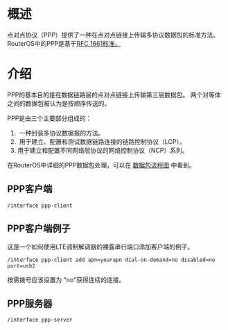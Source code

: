 # 概述

点对点协议（PPP）提供了一种在点对点链接上传输多协议数据包的标准方法。RouterOS中的PPP是基于[RFC 1661标准。](https://tools.ietf.org/html/rfc1661)

# 介绍

PPP的基本目的是在数据链路层的点对点链接上传输第三层数据包。 两个对等体之间的数据包被认为是按顺序传送的。 

PPP是由三个主要部分组成的：

1.   一种封装多协议数据报的方法。
2.   用于建立、配置和测试数据链路连接的链路控制协议（LCP）。 
3.  用于建立和配置不同网络层协议的网络控制协议（NCP）系列。

在RouterOS中详细的PPP数据包处理，可以在 [数据包流程图](https://help.mikrotik.com/docs/display/ROS/Packet+流程+in+RouterOS) 中看到。

## PPP客户端

`/interface ppp-client`

## PPP客户端例子

这是一个如何使用LTE调制解调器的裸露串行端口添加客户端的例子。

`/interface ppp-client add apn=yourapn dial-on-demand=no disabled=no port=usb2`

按需拨号应该设置为 "no"获得连续的连接。

## PPP服务器

`/interface ppp-server`